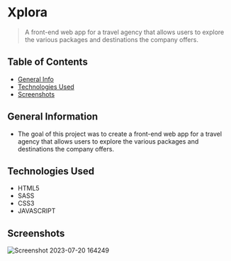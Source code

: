 # Xplora

> A front-end web app for a travel agency that allows users to explore the various packages and destinations the company offers.

## Table of Contents

- [General Info](#general-information)
- [Technologies Used](#technologies-used)
- [Screenshots](#screenshots)

## General Information

<ul><li>The goal of this project was to create a front-end web app for a travel agency that allows users to explore the various packages and destinations the company offers.</li></ul>

## Technologies Used

<ul>
  <li>HTML5</li>
  <li>SASS</li>
  <li>CSS3</li>
  <li>JAVASCRIPT</li>
 </ul>
 
## Screenshots

![Screenshot 2023-07-20 164249](https://github.com/f3hint0la/xplora/assets/102443135/2966f7e5-489a-4b7b-9e36-5e285f50cfc1)

